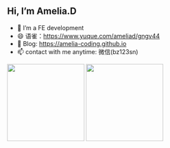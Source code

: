## Hi, I’m Amelia.D

- 💬 I’m a FE development
- 😄 语雀：https://www.yuque.com/ameliad/gngv44
- 🌱 Blog: https://amelia-coding.github.io
- 📫 contact with me anytime: 微信(bz123sn)
  
<div>
<img height="180vw" src="https://github-readme-stats.vercel.app/api?username=amelia-coding&show_icons=false"/>
<img height="180vw" src="https://github-readme-stats.vercel.app/api/top-langs/?username=amelia-coding&layout=compact"/>
</div>




